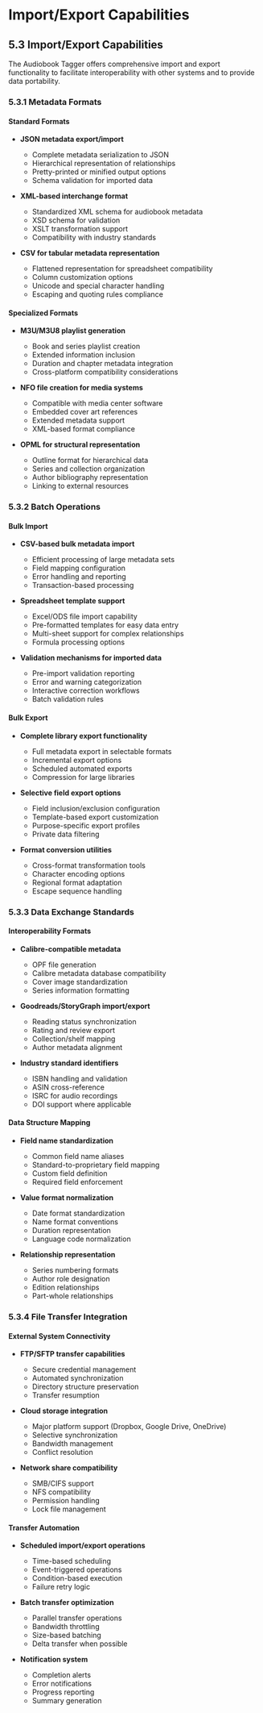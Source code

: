 # Import/Export Capabilities

## 5.3 Import/Export Capabilities

The Audiobook Tagger offers comprehensive import and export functionality to facilitate interoperability with other systems and to provide data portability.

### 5.3.1 Metadata Formats

#### Standard Formats

- **JSON metadata export/import**
  - Complete metadata serialization to JSON
  - Hierarchical representation of relationships
  - Pretty-printed or minified output options
  - Schema validation for imported data

- **XML-based interchange format**
  - Standardized XML schema for audiobook metadata
  - XSD schema for validation
  - XSLT transformation support
  - Compatibility with industry standards

- **CSV for tabular metadata representation**
  - Flattened representation for spreadsheet compatibility
  - Column customization options
  - Unicode and special character handling
  - Escaping and quoting rules compliance

#### Specialized Formats

- **M3U/M3U8 playlist generation**
  - Book and series playlist creation
  - Extended information inclusion
  - Duration and chapter metadata integration
  - Cross-platform compatibility considerations

- **NFO file creation for media systems**
  - Compatible with media center software
  - Embedded cover art references
  - Extended metadata support
  - XML-based format compliance

- **OPML for structural representation**
  - Outline format for hierarchical data
  - Series and collection organization
  - Author bibliography representation
  - Linking to external resources

### 5.3.2 Batch Operations

#### Bulk Import

- **CSV-based bulk metadata import**
  - Efficient processing of large metadata sets
  - Field mapping configuration
  - Error handling and reporting
  - Transaction-based processing

- **Spreadsheet template support**
  - Excel/ODS file import capability
  - Pre-formatted templates for easy data entry
  - Multi-sheet support for complex relationships
  - Formula processing options

- **Validation mechanisms for imported data**
  - Pre-import validation reporting
  - Error and warning categorization
  - Interactive correction workflows
  - Batch validation rules

#### Bulk Export

- **Complete library export functionality**
  - Full metadata export in selectable formats
  - Incremental export options
  - Scheduled automated exports
  - Compression for large libraries

- **Selective field export options**
  - Field inclusion/exclusion configuration
  - Template-based export customization
  - Purpose-specific export profiles
  - Private data filtering

- **Format conversion utilities**
  - Cross-format transformation tools
  - Character encoding options
  - Regional format adaptation
  - Escape sequence handling

### 5.3.3 Data Exchange Standards

#### Interoperability Formats

- **Calibre-compatible metadata**
  - OPF file generation
  - Calibre metadata database compatibility
  - Cover image standardization
  - Series information formatting

- **Goodreads/StoryGraph import/export**
  - Reading status synchronization
  - Rating and review export
  - Collection/shelf mapping
  - Author metadata alignment

- **Industry standard identifiers**
  - ISBN handling and validation
  - ASIN cross-reference
  - ISRC for audio recordings
  - DOI support where applicable

#### Data Structure Mapping

- **Field name standardization**
  - Common field name aliases
  - Standard-to-proprietary field mapping
  - Custom field definition
  - Required field enforcement

- **Value format normalization**
  - Date format standardization
  - Name format conventions
  - Duration representation
  - Language code normalization

- **Relationship representation**
  - Series numbering formats
  - Author role designation
  - Edition relationships
  - Part-whole relationships

### 5.3.4 File Transfer Integration

#### External System Connectivity

- **FTP/SFTP transfer capabilities**
  - Secure credential management
  - Automated synchronization
  - Directory structure preservation
  - Transfer resumption

- **Cloud storage integration**
  - Major platform support (Dropbox, Google Drive, OneDrive)
  - Selective synchronization
  - Bandwidth management
  - Conflict resolution

- **Network share compatibility**
  - SMB/CIFS support
  - NFS compatibility
  - Permission handling
  - Lock file management

#### Transfer Automation

- **Scheduled import/export operations**
  - Time-based scheduling
  - Event-triggered operations
  - Condition-based execution
  - Failure retry logic

- **Batch transfer optimization**
  - Parallel transfer operations
  - Bandwidth throttling
  - Size-based batching
  - Delta transfer when possible

- **Notification system**
  - Completion alerts
  - Error notifications
  - Progress reporting
  - Summary generation